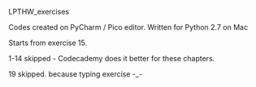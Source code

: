 LPTHW_exercises


Codes created on PyCharm / Pico editor. Written for Python 2.7 on Mac


Starts from exercise 15. 

1-14 skipped - Codecademy does it better for these chapters.

19 skipped. because typing exercise -_-
